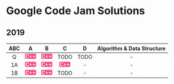 [cpp]: /images/cpp.png
[py]: /images/python.png

# Google Code Jam Solutions

## 2019

| ABC | A | B | C | D | Algorithm & Data Structure |
|:---:|:---:|:---:|:---:|:---:|:---:|
| Q | [![cpp]](/2019/Q/1.cpp) | [![cpp]](/2019/Q/2.cpp) | TODO | TODO | - |
| 1A | [![cpp]](/2019/1A/1.cpp) | [![cpp]](/2019/1A/2.cpp) | [![cpp]](/2019/1A/3.cpp) | - | - |
| 1B | [![cpp]](/2019/1B/1.cpp) | [![cpp]](/2019/1B/2.cpp) | TODO | - | - |

